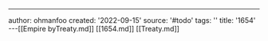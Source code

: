 ---
author: ohmanfoo
created: '2022-09-15'
source: '#todo'
tags: ''
title: '1654'
---[[Empire byTreaty.md]]
[[1654.md]]
[[Treaty.md]]
